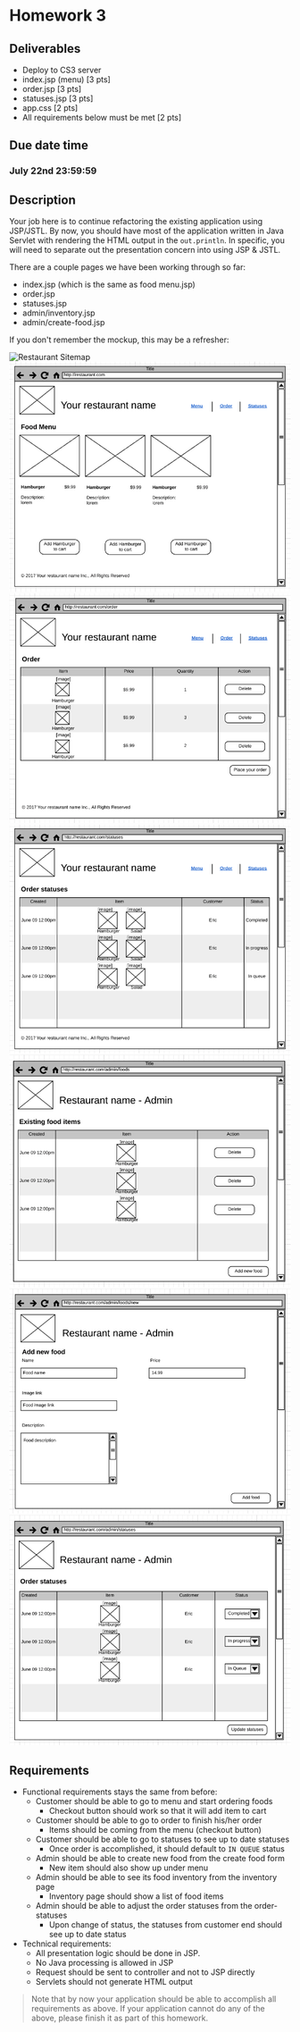 # Homework 3

## Deliverables

* Deploy to CS3 server
* index.jsp (menu) [3 pts]
* order.jsp [3 pts]
* statuses.jsp [3 pts]
* app.css [2 pts]
* All requirements below must be met [2 pts]

## Due date time

### July 22nd 23:59:59

## Description

Your job here is to continue refactoring the existing application using JSP/JSTL.
By now, you should have most of the application written in Java Servlet with
rendering the HTML output in the `out.println`. In specific, you will need to
separate out the presentation concern into using JSP & JSTL.

There are a couple pages we have been working through so far:

* index.jsp (which is the same as food menu.jsp)
* order.jsp
* statuses.jsp
* admin/inventory.jsp
* admin/create-food.jsp

If you don't remember the mockup, this may be a refresher:

![Restaurant Sitemap](../imgs/restaurant-sitemap.png)
![Restaurant menu](../imgs/restaurant-menu.png)
![Restaurant order](../imgs/restaurant-checkout.png)
![Restaurant statuses](../imgs/restaurant-statuses.png)
![Restaurant inventory](../imgs/restaurant-inventory.png)
![Restaurant create food form](../imgs/restaurant-new-food.png)
![Restaurant inventory](../imgs/restaurant-admin-statuses.png)

## Requirements

* Functional requirements stays the same from before:
	* Customer should be able to go to menu and start ordering foods
		* Checkout button should work so that it will add item to cart
	* Customer should be able to go to order to finish his/her order
		* Items should be coming from the menu (checkout button)
	* Customer should be able to go to statuses to see up to date statuses
		* Once order is accomplished, it should default to `IN QUEUE` status
	* Admin should be able to create new food from the create food form
		* New item should also show up under menu
	* Admin should be able to see its food inventory from the inventory page
		* Inventory page should show a list of food items
	* Admin should be able to adjust the order statuses from the order-statuses
		* Upon change of status, the statuses from customer end should see up
		to date status
* Technical requirements:
	* All presentation logic should be done in JSP.
	* No Java processing is allowed in JSP
	* Request should be sent to controller and not to JSP directly
	* Servlets should not generate HTML output

> Note that by now your application should be able to accomplish all requirements
as above. If your application cannot do any of the above, please finish it as
part of this homework.
